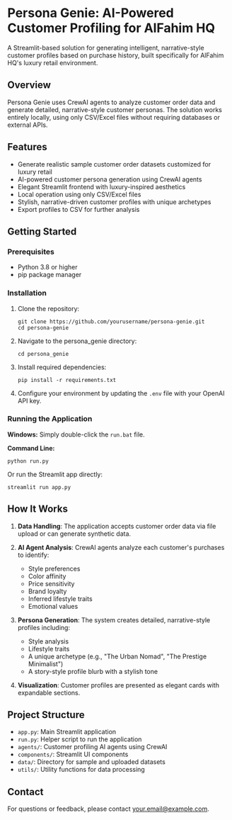 # Persona Genie: AI-Powered Customer Profiling for AlFahim HQ

A Streamlit-based solution for generating intelligent, narrative-style customer profiles based on purchase history, built specifically for AlFahim HQ's luxury retail environment.

## Overview

Persona Genie uses CrewAI agents to analyze customer order data and generate detailed, narrative-style customer personas. The solution works entirely locally, using only CSV/Excel files without requiring databases or external APIs.

## Features

- Generate realistic sample customer order datasets customized for luxury retail
- AI-powered customer persona generation using CrewAI agents
- Elegant Streamlit frontend with luxury-inspired aesthetics
- Local operation using only CSV/Excel files
- Stylish, narrative-driven customer profiles with unique archetypes
- Export profiles to CSV for further analysis

## Getting Started

### Prerequisites

- Python 3.8 or higher
- pip package manager

### Installation

1. Clone the repository:
   ```
   git clone https://github.com/yourusername/persona-genie.git
   cd persona-genie
   ```

2. Navigate to the persona_genie directory:
   ```
   cd persona_genie
   ```

3. Install required dependencies:
   ```
   pip install -r requirements.txt
   ```

4. Configure your environment by updating the `.env` file with your OpenAI API key.

### Running the Application

**Windows:**
Simply double-click the `run.bat` file.

**Command Line:**
```
python run.py
```

Or run the Streamlit app directly:
```
streamlit run app.py
```

## How It Works

1. **Data Handling**: The application accepts customer order data via file upload or can generate synthetic data.

2. **AI Agent Analysis**: CrewAI agents analyze each customer's purchases to identify:
   - Style preferences
   - Color affinity
   - Price sensitivity
   - Brand loyalty
   - Inferred lifestyle traits
   - Emotional values

3. **Persona Generation**: The system creates detailed, narrative-style profiles including:
   - Style analysis
   - Lifestyle traits
   - A unique archetype (e.g., "The Urban Nomad", "The Prestige Minimalist")
   - A story-style profile blurb with a stylish tone

4. **Visualization**: Customer profiles are presented as elegant cards with expandable sections.

## Project Structure

- `app.py`: Main Streamlit application
- `run.py`: Helper script to run the application
- `agents/`: Customer profiling AI agents using CrewAI
- `components/`: Streamlit UI components
- `data/`: Directory for sample and uploaded datasets
- `utils/`: Utility functions for data processing

## Contact

For questions or feedback, please contact [your.email@example.com](mailto:your.email@example.com). 